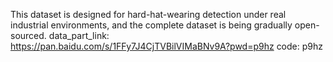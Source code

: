 This dataset is designed for hard-hat-wearing detection under real industrial environments, and the complete dataset is being gradually open-sourced.
data_part_link: https://pan.baidu.com/s/1FFy7J4CjTVBilVIMaBNv9A?pwd=p9hz 
code: p9hz 
